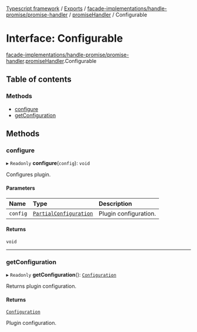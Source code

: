 [Typescript framework](../index.md) / [Exports](../modules.md) / [facade-implementations/handle-promise/promise-handler](../modules/facade_implementations_handle_promise_promise_handler.md) / [promiseHandler](../modules/facade_implementations_handle_promise_promise_handler.promiseHandler.md) / Configurable

# Interface: Configurable

[facade-implementations/handle-promise/promise-handler](../modules/facade_implementations_handle_promise_promise_handler.md).[promiseHandler](../modules/facade_implementations_handle_promise_promise_handler.promiseHandler.md).Configurable

## Table of contents

### Methods

- [configure](facade_implementations_handle_promise_promise_handler.promiseHandler.Configurable.md#configure)
- [getConfiguration](facade_implementations_handle_promise_promise_handler.promiseHandler.Configurable.md#getconfiguration)

## Methods

### configure

▸ `Readonly` **configure**(`config`): `void`

Configures plugin.

#### Parameters

| Name | Type | Description |
| :------ | :------ | :------ |
| `config` | [`PartialConfiguration`](facade_implementations_handle_promise_promise_handler.promiseHandler.PartialConfiguration.md) | Plugin configuration. |

#### Returns

`void`

___

### getConfiguration

▸ `Readonly` **getConfiguration**(): [`Configuration`](facade_implementations_handle_promise_promise_handler.promiseHandler.Configuration.md)

Returns plugin configuration.

#### Returns

[`Configuration`](facade_implementations_handle_promise_promise_handler.promiseHandler.Configuration.md)

Plugin configuration.
